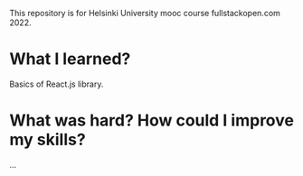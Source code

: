 This repository is for Helsinki University mooc course fullstackopen.com 2022.

# What I learned?

Basics of React.js library.

# What was hard? How could I improve my skills?
...